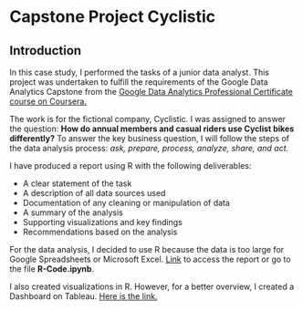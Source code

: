 # Capstone Project Cyclistic


## Introduction 

In this case study, I performed the tasks of a junior data analyst. This project was undertaken to fulfill the requirements of the Google Data Analytics Capstone from the [Google Data Analytics Professional Certificate course on Coursera.](https://www.coursera.org/professional-certificates/google-data-analytics?)

The work is for the fictional company, Cyclistic. I was assigned to answer the question: **How do annual members and casual riders use Cyclist bikes differently?**
To answer the key business question, I will follow the steps of the data analysis process: *ask, prepare, process, analyze, share, and act.*

I have produced a report using R with the following deliverables:
- A clear statement of the task
- A description of all data sources used
- Documentation of any cleaning or manipulation of data
- A summary of the analysis
- Supporting visualizations and key findings
- Recommendations based on the analysis
  
For the data analysis, I decided to use R because the data is too large for Google Spreadsheets or Microsoft Excel.
[Link](https://github.com/Janet-Cajavilca/R-Capstone-Project-Cyclistic/blob/main/R-Code.ipynb) to access the report or go to the file **R-Code.ipynb**.

I also created visualizations in R. However, for a better overview, I created a Dashboard on Tableau. [Here is the link.](https://public.tableau.com/app/profile/janet.cajavilca/viz/CapstoneProjectCyclist_17007682673500/ProjectCyclist)


